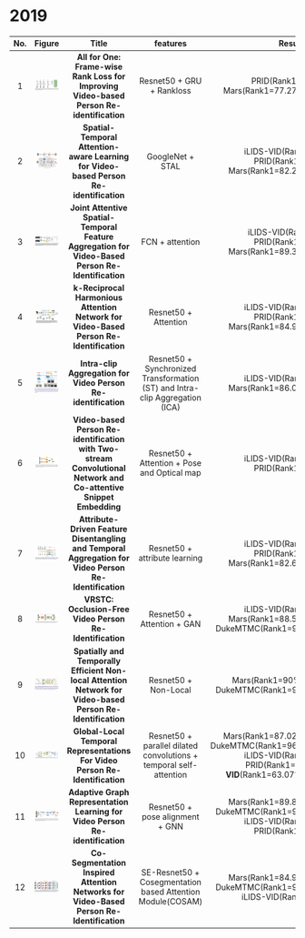 # 2019   

                             
|No.|Figure   |Title   |features | Results  |Pub.  |Links|
|:-----:|:-----:|:-----:|:-----:|:---:|:---:|:------:|
|1|![ICASSP)](data/1.png)|__All for One: Frame-wise Rank Loss for Improving Video-based Person Re-identification__|Resnet50 + GRU + Rankloss|PRID(Rank1=75.17%) Mars(Rank1=77.27%,mAP=64.76%)|__ICASSP2019__|[paper](https://ieeexplore.ieee.org/stamp/stamp.jsp?tp=&arnumber=8682292)|
|2|![ITIP](data/2.png)|__Spatial-Temporal Attention-aware Learning for Video-based Person Re-identification__|GoogleNet + STAL|iLIDS-VID(Rank1=82.8%) PRID(Rank1=92.7%) Mars(Rank1=82.2%,mAP=73.5%)|__ITIP2019__|[paper](https://ieeexplore.ieee.org/stamp/stamp.jsp?tp=&arnumber=8675957)|
|3|![Access](data/3.png)|__Joint Attentive Spatial-Temporal Feature Aggregation for Video-Based Person Re-Identification__|FCN + attention|iLIDS-VID(Rank1=76%) PRID(Rank1=97.4%) Mars(Rank1=89.3%,mAP=74.9%)|__IEEE Access__|[paper](https://ieeexplore.ieee.org/stamp/stamp.jsp?tp=&arnumber=8675282)|
|4|![Access](data/4.png)|__k-Reciprocal Harmonious Attention Network for Video-Based Person Re-Identification__|Resnet50 + Attention|iLIDS-VID(Rank1=80.3%) PRID(Rank1=90.0%) Mars(Rank1=84.9%,mAp=76.7%)|__IEEE Access__|[paper](https://ieeexplore.ieee.org/stamp/stamp.jsp?tp=&arnumber=8643936)|
|5|![arixv](data/5.png)|__Intra-clip Aggregation for Video Person Re-identification__|Resnet50 + Synchronized Transformation (ST) and Intra-clip Aggregation (ICA)|iLIDS-VID(Rank1=88.7%) Mars(Rank1=86.0%,mAP=80.8%)|__Arxiv 2019__|[paper](https://arxiv.org/abs/1905.01722.pdf)|
|6|![arixv](data/6.png)|__Video-based Person Re-identification with Two-stream Convolutional Network and Co-attentive Snippet Embedding__|Resnet50 + Attention + Pose and Optical map|iLIDS-VID(Rank1=88.7%) PRID(Rank1=94.4%)|__Arxiv 2019__|[paper](https://arxiv.org/pdf/1905.11862.pdf)|
|7|![cvpr2019](data/7.png)|__Attribute-Driven Feature Disentangling and Temporal Aggregation for Video Person Re-Identification__|Resnet50 + attribute learning|iLIDS-VID(Rank1=86.3%) PRID(Rank1=93.9%) Mars(Rank1=82.6%,mAP=71.2%)|__CVPR2019__|[paper](http://openaccess.thecvf.com/content_CVPR_2019/papers/Zhao_Attribute-Driven_Feature_Disentangling_and_Temporal_Aggregation_for_Video_Person_Re-Identification_CVPR_2019_paper.pdf)|
|8|![cvpr2019](data/8.png)|__VRSTC: Occlusion-Free Video Person Re-Identification__|Resnet50 + Attention + GAN|iLIDS-VID(Rank1=83.4%) Mars(Rank1=88.5%,mAP=82.3%) DukeMTMC(Rank1=95.0%,mAP=93.5%)|__CVPR2019__|[paper](http://openaccess.thecvf.com/content_CVPR_2019/papers/Hou_VRSTC_Occlusion-Free_Video_Person_Re-Identification_CVPR_2019_paper.pdf)|
|9|![BMVC2019](data/9.png)|__Spatially and Temporally Efficient Non-local Attention Network for Video-based Person Re-Identification__|Resnet50 + Non-Local|Mars(Rank1=90%,mAP=82.8%) DukeMTMC(Rank1=96.3%,mAP=94.9%)|__BMVC2019__|[paper](https://arxiv.org/pdf/1908.01683.pdf) [code](https://github.com/jackie840129/STE-NVAN)|
|10|![ICCV2019](data/10.png)|__Global-Local Temporal Representations For Video Person Re-Identification__|Resnet50 + parallel dilated convolutions + temporal self-attention|Mars(Rank1=87.02%,mAP=78.47%) DukeMTMC(Rank1=96.29%,mAP=93.74%) iLIDS-VID(Rank1=86.0%) PRID(Rank1=95.5%) **LS-VID**(Rank1=63.07%,mAP=44.32%)|__ICCV2019__|[paper](https://arxiv.org/pdf/1908.10049.pdf)|
|11|![IEEE TIP](data/11.png)|__Adaptive Graph Representation Learning for Video Person Re-identification__|Resnet50 + pose alignment  + GNN|Mars(Rank1=89.8%,mAP=81.1%) DukeMTMC(Rank1=97.0%,mAP=95.4%) iLIDS-VID(Rank1=84.5%) PRID(Rank1=94.6%) |__IEEE TIP__|[paper](https://arxiv.org/pdf/1909.02240.pdf)|
|12|![ICCV2019](data/12.png)|__Co-Segmentation Inspired Attention Networks for Video-Based Person Re-Identification__|SE-Resnet50 + Cosegmentation based Attention Module(COSAM)|Mars(Rank1=84.9%,mAP=79.9%) DukeMTMC(Rank1=95.4%,mAP=94.1%) iLIDS-VID(Rank1=79.61%) |__ICCV2019__|[paper](http://openaccess.thecvf.com/content_ICCV_2019/papers/Subramaniam_Co-Segmentation_Inspired_Attention_Networks_for_Video-Based_Person_Re-Identification_ICCV_2019_paper.pd)|
